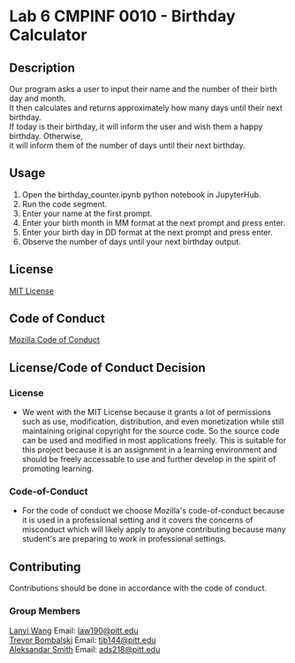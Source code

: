 # Lab 6 CMPINF 0010 - Birthday Calculator

## Description
Our program asks a user to input their name and the number of their birth day and month.<br>
It then calculates and returns approximately how many days until their next birthday. <br>
If today is their birthday, it will inform the user and wish them a happy birthday. Otherwise, <br>
it will inform them of the number of days until their next birthday.

## Usage
1. Open the birthday_counter.ipynb python notebook in JupyterHub.
2.  Run the code segment.
3. Enter your name at the first prompt.
4. Enter your birth month in MM format at the next prompt and press enter.
5. Enter your birth day in DD format at the next prompt and press enter.
6. Observe the number of days until your next birthday output.

## License 
[MIT License](https://github.com/tjb144/groupProject_CMPINF010/blob/main/LICENSE.md)

## Code of Conduct
[Mozilla Code of Conduct](https://github.com/tjb144/groupProject_CMPINF010/blob/main/CODE-OF-CONDUCT.md)

## License/Code of Conduct Decision

### License 
* We went with the MIT License because it grants a lot of permissions such as use, modification, distribution, and even monetization while still maintaining original copyright for the source code. So the source code can be used and modified in most applications freely. This is suitable for this project because it is an assignment in a learning environment and should be freely accessable to  use and further develop in the spirit of promoting learning.

### Code-of-Conduct
* For the code of conduct we choose Mozilla's code-of-conduct because it is used in a professional setting and it covers the concerns of misconduct which will likely apply to anyone contributing because many student's are preparing to work in professional settings.

## Contributing 

Contributions should be done in accordance with the code of conduct.

### Group Members

[Lanyi Wang](https://github.com/LanyiWanggg) Email: law190@pitt.edu <br>
[Trevor Bombalski](https://github.com/tjb144) Email: tjb144@pitt.edu <br>
[Aleksandar Smith](https://github.com/alek-smith) Email: ads218@pitt.edu
